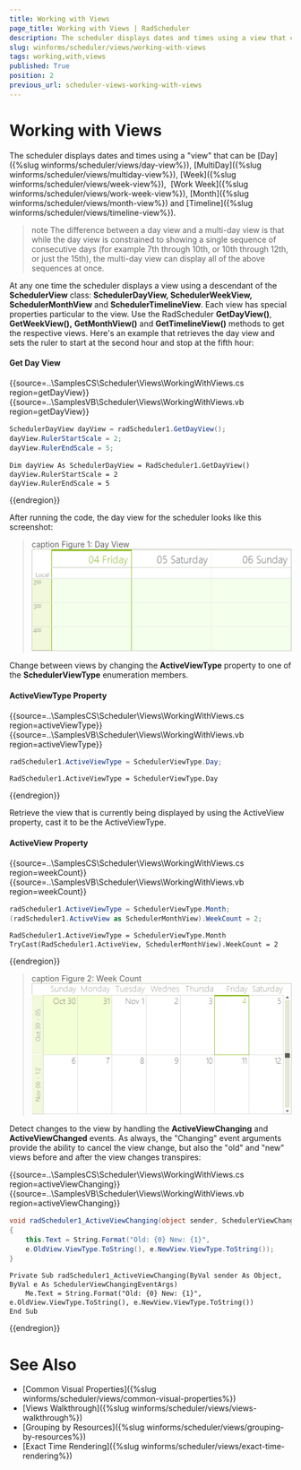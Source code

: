 ```yaml
---
title: Working with Views
page_title: Working with Views | RadScheduler
description: The scheduler displays dates and times using a view that can be Day, MultiDay, Week, WorkWeek, Month and TimeLine
slug: winforms/scheduler/views/working-with-views
tags: working,with,views
published: True
position: 2
previous_url: scheduler-views-working-with-views
---
```


# Working with Views

The scheduler displays dates and times using a "view" that can be [Day]({%slug winforms/scheduler/views/day-view%}), [MultiDay]({%slug winforms/scheduler/views/multiday-view%}), [Week]({%slug winforms/scheduler/views/week-view%}),  [Work Week]({%slug winforms/scheduler/views/work-week-view%}), [Month]({%slug winforms/scheduler/views/month-view%}) and [Timeline]({%slug winforms/scheduler/views/timeline-view%}).
        

>note The difference between a day view and a multi-day view is that while the day view is constrained to showing a single sequence of consecutive days (for example 7th through 10th, or 10th through 12th, or just the 15th), the multi-day view can display all of the above sequences at once.
>

At any one time the scheduler displays a view using a descendant of the __SchedulerView__ class: __SchedulerDayView, SchedulerWeekView, SchedulerMonthView__ and __SchedulerTimelineView__. Each view has special properties particular to the view. Use the RadScheduler __GetDayView()__, __GetWeekView(),__  __GetMonthView()__ and __GetTimelineView()__ methods to get the respective views. Here's an example that retrieves the day view and sets the ruler to start at the second hour and stop at the fifth hour:

#### Get Day View

{{source=..\SamplesCS\Scheduler\Views\WorkingWithViews.cs region=getDayView}} 
{{source=..\SamplesVB\Scheduler\Views\WorkingWithViews.vb region=getDayView}} 

````C#
SchedulerDayView dayView = radScheduler1.GetDayView();
dayView.RulerStartScale = 2;
dayView.RulerEndScale = 5;

````
````VB.NET
Dim dayView As SchedulerDayView = RadScheduler1.GetDayView()
dayView.RulerStartScale = 2
dayView.RulerEndScale = 5

````

{{endregion}} 

After running the code, the day view for the scheduler looks like this screenshot:

>caption Figure 1: Day View
![scheduler-views-working-with-views 001](images/scheduler-views-working-with-views001.png)

Change between views by changing the __ActiveViewType__ property to one of the __SchedulerViewType__ enumeration members.

#### ActiveViewType Property

{{source=..\SamplesCS\Scheduler\Views\WorkingWithViews.cs region=activeViewType}} 
{{source=..\SamplesVB\Scheduler\Views\WorkingWithViews.vb region=activeViewType}} 

````C#
radScheduler1.ActiveViewType = SchedulerViewType.Day;

````
````VB.NET
RadScheduler1.ActiveViewType = SchedulerViewType.Day

````

{{endregion}} 

Retrieve the view that is currently being displayed by using the ActiveView property, cast it to be the ActiveViewType.

#### ActiveView Property

{{source=..\SamplesCS\Scheduler\Views\WorkingWithViews.cs region=weekCount}} 
{{source=..\SamplesVB\Scheduler\Views\WorkingWithViews.vb region=weekCount}} 

````C#
radScheduler1.ActiveViewType = SchedulerViewType.Month;
(radScheduler1.ActiveView as SchedulerMonthView).WeekCount = 2;

````
````VB.NET
RadScheduler1.ActiveViewType = SchedulerViewType.Month
TryCast(RadScheduler1.ActiveView, SchedulerMonthView).WeekCount = 2

````

{{endregion}} 

>caption Figure 2: Week Count
![scheduler-views-working-with-views 002](images/scheduler-views-working-with-views002.png)

Detect changes to the view by handling the __ActiveViewChanging__ and __ActiveViewChanged__ events. As always, the "Changing" event arguments provide the ability to cancel the view change, but also the "old" and "new" views before and after the view changes transpires:

{{source=..\SamplesCS\Scheduler\Views\WorkingWithViews.cs region=activeViewChanging}} 
{{source=..\SamplesVB\Scheduler\Views\WorkingWithViews.vb region=activeViewChanging}} 

````C#
void radScheduler1_ActiveViewChanging(object sender, SchedulerViewChangingEventArgs e)
{
    this.Text = String.Format("Old: {0} New: {1}",
    e.OldView.ViewType.ToString(), e.NewView.ViewType.ToString());
}

````
````VB.NET
Private Sub radScheduler1_ActiveViewChanging(ByVal sender As Object, ByVal e As SchedulerViewChangingEventArgs)
    Me.Text = String.Format("Old: {0} New: {1}", e.OldView.ViewType.ToString(), e.NewView.ViewType.ToString())
End Sub

````

{{endregion}} 

# See Also

* [Common Visual Properties]({%slug winforms/scheduler/views/common-visual-properties%})
* [Views Walkthrough]({%slug winforms/scheduler/views/views-walkthrough%})
* [Grouping by Resources]({%slug winforms/scheduler/views/grouping-by-resources%})
* [Exact Time Rendering]({%slug winforms/scheduler/views/exact-time-rendering%})
